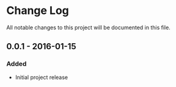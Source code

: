 # Change Log
All notable changes to this project will be documented in this file.

## 0.0.1 - 2016-01-15
### Added
- Initial project release